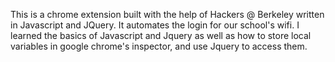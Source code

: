 This is a chrome extension built with the help of Hackers @ Berkeley written in Javascript and JQuery. It automates the login for our school's wifi. I learned the basics of Javascript and Jquery as well as how to store local variables in google chrome's inspector, and use Jquery to access them.
